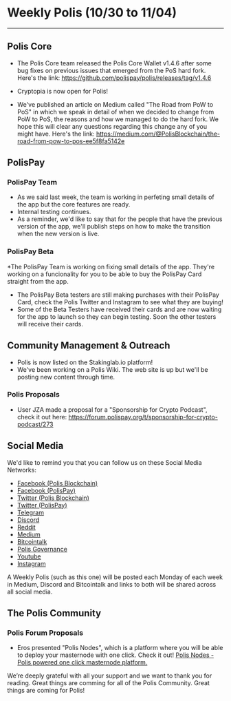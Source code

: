 # Weekly Polis (10/30 to 11/04) 
---
## Polis Core
* The Polis Core team released the Polis Core Wallet v1.4.6 after some bug fixes on previous issues that emerged from the PoS hard fork. Here's the link: https://github.com/polispay/polis/releases/tag/v1.4.6
* Cryptopia is now open for Polis!

* We've published an article on Medium called "The Road from PoW to PoS" in which we speak in detail of when we decided to change from PoW to PoS, the reasons and how we managed to do the hard fork. We hope this will clear any questions regarding this change any of you might have. Here's the link: https://medium.com/@PolisBlockchain/the-road-from-pow-to-pos-ee5f8fa5142e

## PolisPay
### PolisPay Team
* As we said last week, the team is working in perfeting small details of the app but the core features are ready.
* Internal testing continues.
* As a reminder, we'd like to say that for the people that have the previous version of the app, we'll publish steps on how to make the transition when the new version is live.

### PolisPay Beta
*The PolisPay Team is working on fixing small details of the app. They're working on a funcionality for you to be able to buy the PolisPay Card straight from the app.
* The PolisPay Beta testers are still making purchases with their PolisPay Card, check the Polis Twitter and Instagram to see what they are buying!
* Some of the Beta Testers have received their cards and are now waiting for the app to launch so they can begin testing. Soon the other testers will receive their cards.

## Community Management & Outreach
* Polis is now listed on the Stakinglab.io platform!
* We've been working on a Polis Wiki. The web site is up but we'll be posting new content through time.

### Polis Proposals
* User JZA made a proposal for a "Sponsorship for Crypto Podcast", check it out here: https://forum.polispay.org/t/sponsorship-for-crypto-podcast/273

## Social Media
We'd like to remind you that you can follow us on these Social Media Networks:

* [Facebook (Polis Blockchain)](https://www.facebook.com/polisblockchain/)
* [Facebook (PolisPay)](https://www.facebook.com/polispayofficial)
* [Twitter (Polis Blockchain)](https://twitter.com/PolisBlockchain)
* [Twitter (PolisPay)](https://twitter.com/polispayapp)
* [Telegram](https://t.me/PolisPayOfficial)
* [Discord](https://discordapp.com/invite/cAkeh8Y)
* [Reddit](https://www.reddit.com/r/PolisBlockChain/)
* [Medium](https://medium.com/@PolisBlockchain)
* [Bitcointalk](https://bitcointalk.org/index.php?topic=2627897.0)
* [Polis Governance](https://governance-portal.herokuapp.com/)
* [Youtube](https://www.youtube.com/channel/UCX5e77jGNZCJhHk_m4Rskug)
* [Instagram](https://www.instagram.com/polispay/)

A Weekly Polis (such as this one) will be posted each Monday of each week in Medium, Discord and Bitcointalk and links to both will be shared across all social media.

## The Polis Community

### Polis Forum Proposals
* Eros presented "Polis Nodes", which is a platform where you will be able to deploy your masternode with one click. Check it out! 
[Polis Nodes - Polis powered one click masternode platform.](https://forum.polispay.org/t/polis-nodes-polis-powered-one-click-masternode-platform/263)

We’re deeply grateful with all your support and we want to thank you for reading. Great things are comming for all of the Polis Community. Great things are coming for Polis!
